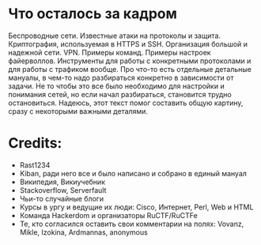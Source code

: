 # Что осталось за кадром

Беспроводные сети. Известные атаки на протоколы и защита. Криптография, используемая в HTTPS и SSH. Организация большой и надежной сети. VPN. Примеры команд. Примеры настроек файерволлов. Инструменты для работы с конкретными протоколами и для работы с трафиком вообще. Про что-то есть отдельные детальные мануалы, в чем-то надо разбираться конкретно в зависимости от задачи. Не то чтобы это все было необходимо для настройки и понимания сетей, но если начал разбираться, становится трудно остановиться. Надеюсь, этот текст помог составить общую картину, сразу с некоторыми важными деталями.


# Credits:

*   Rast1234
*   Kiban, ради него все и было написано и собрано в единый мануал
*   Википедия, Викиучебник
*   Stackoverflow, Serverfault
*   Чьи-то случайные блоги
*   Курсы в ургу и ведущие их люди: Cisco, Интернет, Perl, Web и HTML
*   Команда Hackerdom и организаторы RuCTF/RuCTFe
*   Те, кто согласился оставить свои комментарии на полях: Vovanz, Mikle, Izokina, Ardmannas, anonymous
